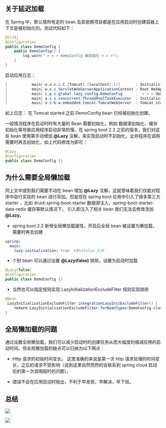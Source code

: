 ## 关于延迟加载

在 Spring 中，默认情所有定的 bean 及其依赖项目都是在应用启动时创建容器上下文是被初始化的。测试代码如下：

```java
@Slf4j
@Configuration
public class DemoConfig {
    public DemoConfig() {
        log.warn(" > > > demoConfig 被初始化 > > >");
    }
}
```

启动应用日志：

```java
[           main] o.a.c.c.C.[Tomcat].[localhost].[/]       : Initializing Spring embedded WebApplicationContext
[           main] w.s.c.ServletWebServerApplicationContext : Root WebApplicationContext: initialization completed in 1193 ms
[           main] c.p.c.global.lazy.config.DemoConfig      :  > > > demoConfig 被初始化 > > >
[           main] o.s.s.concurrent.ThreadPoolTaskExecutor  : Initializing ExecutorService 'applicationTaskExecutor'
[           main] o.s.b.w.embedded.tomcat.TomcatWebServer  : Tomcat started on port(s): 8080 (http) with context path ''
```

如上日志： 在 Tomcat started 之前 DemoConfig bean 已经被初始化创建。

一般情况程序在启动时时有大量的 Bean 需要初始化，例如 数据源初始化、缓存初始化等导致应用程序启动非常的慢。在 spring boot 2.2 之前的版本，我们对这些 bean 使用第手动增加 **@Lazy** 注解，来实现启动时不初始化，业务程序在调用需要时再去初始化，如上代码修改为即可：

```java
@Lazy
@Configuration
public class DemoConfig {}
```

## 为什么需要全局懒加载

同上文中提到我们需要手动在 bean 增加 **@Lazy** 注解，这就意味着我们仅能对程序中自行实现的 bean 进行添加。但是现在 spring boot 应用中引入了很多第三方 starter ，比如 druid-spring-boot-starter 数据源注入、spring-boot-starter-data-redis 缓存等默认情况下， 引入即注入了相关 bean 我们无法去修改添加 **@Lazy**。

- spring boot 2.2 新增全局懒加载属性，开启后全局 bean 被设置为懒加载，需要时再去创建

```yaml
spring:
  main:
    lazy-initialization: true  #默认false 关闭
```

- 个别 bean 可以通过设置 **@Lazy(false)** 排除，设置为启动时加载

```java
@Lazy(false)
@Configuration
public class DemoConfig {}
```

- 当然也可以指定规则实现 LazyInitializationExcludeFilter 规则实现排除

```java
@Bean
 LazyInitializationExcludeFilter integrationLazyInitExcludeFilter() {
    return LazyInitializationExcludeFilter.forBeanTypes(DemoConfig.class);
}
```

## 全局懒加载的问题

通过设置全局懒加载，我们可以减少启动时的创建任务从而大幅度的缩减应用的启动时间。但全局懒加载的缺点可以归纳为以下两点：

- Http 请求的初始时间变长。 这里准确的来说是第一次 http 请求处理的时间变长，之后的请求不受影响（说到这里自然而然的会联系到 spring cloud 启动后的第一次调用超时的问题）。

- 错误不会在应用启动时抛出，不利于早发现、早解决、早下班。

## 总结

![](http://pigx.vip/20200626174128_RQNZg9_Screenshot.jpeg)

![](http://pigx.vip/20200626174118_bswYrd_Screenshot.jpeg)
